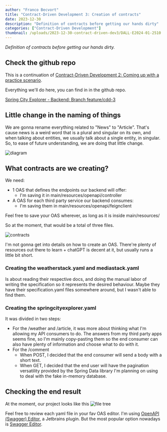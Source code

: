 ```yaml
---
author: "Franco Becvort"
title: "Contract-Driven Development 3: Creation of contracts"
date: 2023-12-30
description: "Definition of contracts before getting our hands dirty"
categories: ["Contract-Driven Development"]
thumbnail: /uploads/2023-12-30-contract-driven-dev3/DALL·E2024-01-2510.25.18.png
---
```


_Definition of contracts before getting our hands dirty._

## Check the github repo

This is a continuation of [Contract-Driven Development 2: Coming up with a practice scenario](/en/blog/2023-12-29-contract-driven-dev-2).

Everything we'll do here, you can find in in the github repo.

[Spring City Explorer - Backend: Branch feature/cdd-3](https://github.com/franBec/springcityexplorer-backend/tree/feature/cdd-3)

## Little change in the naming of things

We are gonna rename everything related to "News" to "Article". That's cause news is a weird word that is a plural and singular on its own, and when talking about entities, we usually talk about a single entity, in singular. So, to ease of future understanding, we are doing that little change.

![diagram](/uploads/2023-12-30-contract-driven-dev3/Untitled-2023-04-13-2132.png)

## What contracts are we creating?

We need:

- 1 OAS that defines the endpoints our backend will offer:
  - I'm saving it in main/resources/openapi/controller
- A OAS for each third party service our backend consumes:
  - I'm saving them in main/resources/openapi/feignclient

Feel free to save your OAS wherever, as long as it is inside main/resources/

So at the moment, that would be a total of three files.

![contracts](/uploads/2023-12-30-contract-driven-dev3/Untitled-2023-12-30-1241.png)

I'm not gonna get into details on how to create an OAS. There're plenty of resources out there to learn + chatGPT is decent at it, but usually runs a little bit short.

### Creating the weatherstack.yaml and mediastack.yaml

Is about reading their respective docs, and doing the manual labor of writing the specification so it represents the desired behaviour. Maybe they have their specification.yaml files somewhere around, but I wasn't able to find them.

### Creating the springcityexplorer.yaml

It was divided in two steps:

- For the /weather and /article, it was more about thinking what I'm allowing my API consumers to do. The answers from my third party apps seems fine, so I'm mainly copy-pasting them so the end consumer can also have plenty of information and choose what to do with it.
- For the /comment
  - When POST, I decided that the end consumer will send a body with a short text.
  - When GET, I decided that the end user will have the pagination versatility provided by the Spring Data library I'm planning on using to deal with the fake in-memory database.

## Checking the end result

At the moment, our project looks like this
![file tree](/uploads/2023-12-30-contract-driven-dev3/Screenshot2023-12-30131549.png)

Feel free to review each yaml file in your fav OAS editor. I'm using [OpenAPI ​(Swagger)​ Editor](https://plugins.jetbrains.com/plugin/14837-openapi-swagger-editor), a Jetbrains plugin. But the most popular option nowadays is [Swagger Editor](https://editor.swagger.io/).
